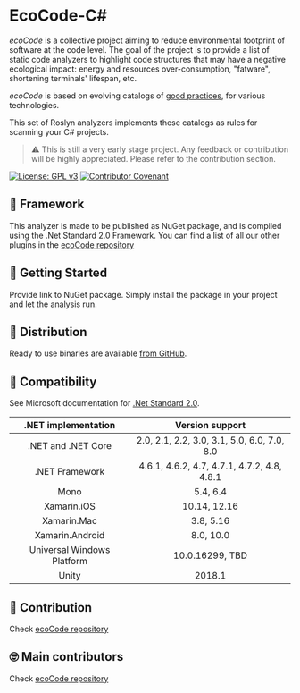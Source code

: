 ﻿EcoCode-C#
===========

_ecoCode_ is a collective project aiming to reduce environmental footprint of software at the code level. The goal of the project is to provide a list of static code analyzers to highlight code structures that may have a negative ecological impact: energy and resources over-consumption, "fatware", shortening terminals' lifespan, etc.

_ecoCode_ is based on evolving catalogs of [good practices](https://github.com/green-code-initiative/ecoCode/blob/main/docs/rules), for various technologies.

This set of Roslyn analyzers implements these catalogs as rules for scanning your C# projects.

> ⚠️ This is still a very early stage project. Any feedback or contribution will be highly appreciated. Please refer to the contribution section.

[![License: GPL v3](https://img.shields.io/badge/License-GPLv3-blue.svg)](https://www.gnu.org/licenses/gpl-3.0)
[![Contributor Covenant](https://img.shields.io/badge/Contributor%20Covenant-2.1-4baaaa.svg)](https://github.com/green-code-initiative/ecoCode-common/blob/main/doc/CODE_OF_CONDUCT.md)

🌿 Framework
-------------------

This analyzer is made to be published as NuGet package, and is compiled using the .Net Standard 2.0 Framework.
You can find a list of all our other plugins in the [ecoCode repository](https://github.com/green-code-initiative/ecoCode#-sonarqube-plugins)

🚀 Getting Started
------------------

Provide link to NuGet package. Simply install the package in your project and let the analysis run.

🛒 Distribution
------------------

Ready to use binaries are available [from GitHub](https://github.com/green-code-initiative/ecoCode-java/releases).

🧩 Compatibility
-----------------

See Microsoft documentation for [.Net Standard 2.0](https://learn.microsoft.com/en-us/dotnet/standard/net-standard?tabs=net-standard-2-0#select-net-standard-version).

| .NET implementation        | Version support                             |
| :------------------------: | :-----------------------------------------: |
| .NET and .NET Core         | 2.0, 2.1, 2.2, 3.0, 3.1, 5.0, 6.0, 7.0, 8.0 |
| .NET Framework             | 4.6.1, 4.6.2, 4.7, 4.7.1, 4.7.2, 4.8, 4.8.1 |
| Mono						 | 5.4, 6.4                                    |
| Xamarin.iOS				 | 10.14, 12.16                                |
| Xamarin.Mac				 | 3.8, 5.16                                   |
| Xamarin.Android			 | 8.0, 10.0                                   |
| Universal Windows Platform | 10.0.16299, TBD                             |
| Unity						 | 2018.1                                      |

🤝 Contribution
---------------

Check [ecoCode repository](https://github.com/green-code-initiative/ecoCode#-contribution)

🤓 Main contributors
--------------------

Check [ecoCode repository](https://github.com/green-code-initiative/ecoCode#-main-contributors)
